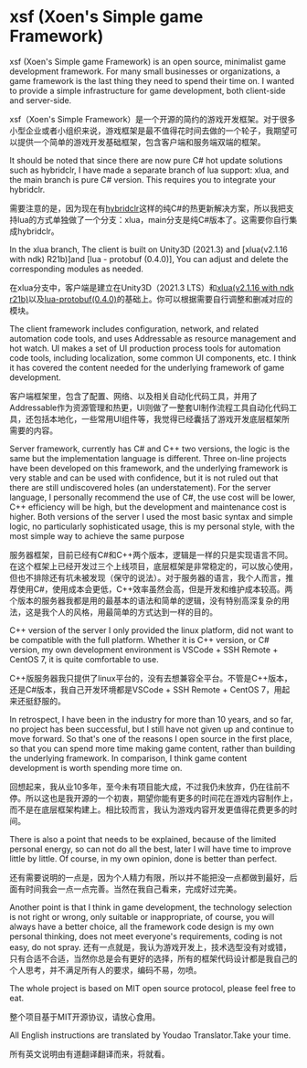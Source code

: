 # xsf (Xoen's Simple game Framework)
xsf (Xoen's Simple game Framework) is an open source, minimalist game development framework. For many small businesses or organizations, a game framework is the last thing they need to spend their time on. I wanted to provide a simple infrastructure for game development, both client-side and server-side.

xsf（Xoen's Simple Framework）是一个开源的简约的游戏开发框架。对于很多小型企业或者小组织来说，游戏框架是最不值得花时间去做的一个轮子，我期望可以提供一个简单的游戏开发基础框架，包含客户端和服务端双端的框架。


It should be noted that since there are now pure C# hot update solutions such as hybridclr, I have made a separate branch of lua support: xlua, and the main branch is pure C# version. This requires you to integrate your hybridclr.

需要注意的是，因为现在有[hybridclr](https://github.com/focus-creative-games/hybridclr)这样的纯C#的热更新解决方案，所以我把支持lua的方式单独做了一个分支：xlua，main分支是纯C#版本了。这需要你自行集成hybridclr。

In the xlua branch, The client is built on Unity3D (2021.3) and [xlua(v2.1.16 with ndk) R21b)]and [lua - protobuf (0.4.0)], You can adjust and delete the corresponding modules as needed.

在xlua分支中，客户端是建立在Unity3D（2021.3 LTS）和[xlua(v2.1.16 with ndk r21b)](https://github.com/Tencent/xLua)以及[lua-protobuf(0.4.0)](https://github.com/starwing/lua-protobuf)的基础上。你可以根据需要自行调整和删减对应的模块。

The client framework includes configuration, network, and related automation code tools, and uses Addressable as resource management and hot watch. UI makes a set of UI production process tools for automation code tools, including localization, some common UI components, etc. I think it has covered the content needed for the underlying framework of game development.

客户端框架里，包含了配置、网络、以及相关自动化代码工具，并用了Addressable作为资源管理和热更，UI则做了一整套UI制作流程工具自动化代码工具，还包括本地化，一些常用UI组件等，我觉得已经囊括了游戏开发底层框架所需要的内容。

Server framework, currently has C# and C++ two versions, the logic is the same but the implementation language is different. Three on-line projects have been developed on this framework, and the underlying framework is very stable and can be used with confidence, but it is not ruled out that there are still undiscovered holes (an understatement). For the server language, I personally recommend the use of C#, the use cost will be lower, C++ efficiency will be high, but the development and maintenance cost is higher. Both versions of the server I used the most basic syntax and simple logic, no particularly sophisticated usage, this is my personal style, with the most simple way to achieve the same purpose

服务器框架，目前已经有C#和C++两个版本，逻辑是一样的只是实现语言不同。在这个框架上已经开发过三个上线项目，底层框架是非常稳定的，可以放心使用，但也不排除还有坑未被发现（保守的说法）。对于服务器的语言，我个人而言，推荐使用C#，使用成本会更低，C++效率虽然会高，但是开发和维护成本较高。两个版本的服务器我都是用的最基本的语法和简单的逻辑，没有特别高深复杂的用法，这是我个人的风格，用最简单的方式达到一样的目的。

C++ version of the server I only provided the linux platform, did not want to be compatible with the full platform. Whether it is C++ version, or C# version, my own development environment is VSCode + SSH Remote + CentOS 7, it is quite comfortable to use.

C++版服务器我只提供了linux平台的，没有去想兼容全平台。不管是C++版本，还是C#版本，我自己开发环境都是VSCode + SSH Remote + CentOS 7，用起来还挺舒服的。

In retrospect, I have been in the industry for more than 10 years, and so far, no project has been successful, but I still have not given up and continue to move forward. So that's one of the reasons I open source in the first place, so that you can spend more time making game content, rather than building the underlying framework. In comparison, I think game content development is worth spending more time on.

回想起来，我从业10多年，至今未有项目能大成，不过我仍未放弃，仍在往前不停。所以这也是我开源的一个初衷，期望你能有更多的时间花在游戏内容制作上，而不是在底层框架构建上。相比较而言，我认为游戏内容开发更值得花费更多的时间。


There is also a point that needs to be explained, because of the limited personal energy, so can not do all the best, later I will have time to improve little by little. Of course, in my own opinion, done is better than perfect.

还有需要说明的一点是，因为个人精力有限，所以并不能把没一点都做到最好，后面有时间我会一点一点完善。当然在我自己看来，完成好过完美。

Another point is that I think in game development, the technology selection is not right or wrong, only suitable or inappropriate, of course, you will always have a better choice, all the framework code design is my own personal thinking, does not meet everyone's requirements, coding is not easy, do not spray.
还有一点就是，我认为游戏开发上，技术选型没有对或错，只有合适不合适，当然你总是会有更好的选择，所有的框架代码设计都是我自己的个人思考，并不满足所有人的要求，编码不易，勿喷。

The whole project is based on MIT open source protocol, please feel free to eat.

整个项目基于MIT开源协议，请放心食用。

All English instructions are translated by Youdao Translator.Take your time.

所有英文说明由有道翻译翻译而来，将就看。
